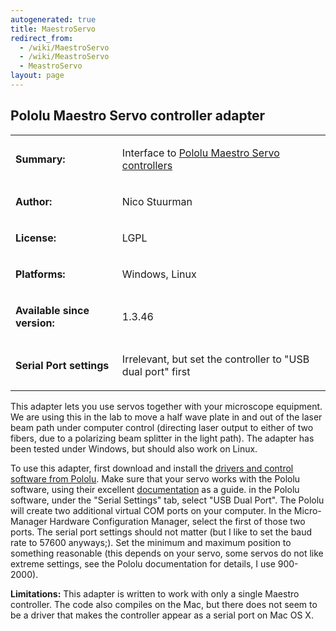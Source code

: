 ```yaml
---
autogenerated: true
title: MaestroServo
redirect_from:
  - /wiki/MaestroServo
  - /wiki/MeastroServo
  - MeastroServo
layout: page
---
```


## Pololu Maestro Servo controller adapter

<table cellspacing=3>
<tr>
<td markdown="1">

**Summary:**

</td>
<td markdown="1" valign="top">

Interface to [Pololu Maestro Servo
controllers](http://www.pololu.com/docs/0J40/all)

</td>
</tr>
<tr>
<td markdown="1">

**Author:**

</td>
<td markdown="1">

Nico Stuurman

</td>
</tr>
<tr>
<td markdown="1">

**License:**

</td>
<td markdown="1">

LGPL

</td>
</tr>
<tr>
<td markdown="1">

**Platforms:**

</td>
<td markdown="1">

Windows, Linux

</td>
</tr>
<tr>
<td markdown="1">

**Available since version:**

</td>
<td markdown="1">

1.3.46

</td>
</tr>
<tr>
<td markdown="1">

**Serial Port settings**

</td>
<td markdown="1">

Irrelevant, but set the controller to "USB dual port" first

</td>
</tr>
</table>

This adapter lets you use servos together with your microscope
equipment. We are using this in the lab to move a half wave plate in and
out of the laser beam path under computer control (directing laser
output to either of two fibers, due to a polarizing beam splitter in the
light path). The adapter has been tested under Windows, but should also
work on Linux.

To use this adapter, first download and install the [drivers and control
software from
Pololu](http://www.pololu.com/file/download/Maestro_windows_100506.zip?file_id=0J266).
Make sure that your servo works with the Pololu software, using their
excellent [documentation](http://www.pololu.com/docs/0J40/all) as a
guide. in the Pololu software, under the "Serial Settings" tab, select
"USB Dual Port". The Pololu will create two additional virtual COM ports
on your computer. In the Micro-Manager Hardware Configuration Manager,
select the first of those two ports. The serial port settings should not
matter (but I like to set the baud rate to 57600 anyways;). Set the
minimum and maximum position to something reasonable (this depends on
your servo, some servos do not like extreme settings, see the Pololu
documentation for details, I use 900-2000).

<b>Limitations:</b> This adapter is written to work with only a single
Maestro controller. The code also compiles on the Mac, but there does
not seem to be a driver that makes the controller appear as a serial
port on Mac OS X.

